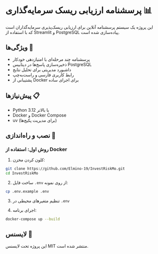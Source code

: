 # پرسشنامه ارزیابی ریسک سرمایه‌گذاری 📊

این پروژه یک سیستم پرسشنامه آنلاین برای ارزیابی ریسک‌پذیری سرمایه‌گذاران است که با استفاده از Streamlit و PostgreSQL پیاده‌سازی شده است.

## ویژگی‌ها 🌟

- پرسشنامه چند مرحله‌ای با امتیازدهی خودکار
- ذخیره‌سازی پاسخ‌ها در دیتابیس PostgreSQL
- داشبورد مدیریتی برای تحلیل نتایج
- رابط کاربری فارسی و راست‌به‌چپ
- پشتیبانی از Docker برای اجرای ساده

## پیش‌نیازها 📋

- Python 3.12 یا بالاتر
- Docker و Docker Compose
- uv (برای مدیریت پکیج‌ها)

## نصب و راه‌اندازی 🚀

### روش اول: استفاده از Docker

1. کلون کردن مخزن:
```bash
git clone https://github.com/Elmino-19/InvestRiskMo.git
cd InvestRiskMo
```

2. ساخت فایل `.env` از روی نمونه:
```bash
cp .env.example .env
```

3. تنظیم متغیرهای محیطی در `.env`

4. اجرای برنامه:
```bash
docker-compose up --build
```

## لایسنس 📄

این پروژه تحت لایسنس MIT منتشر شده است.
